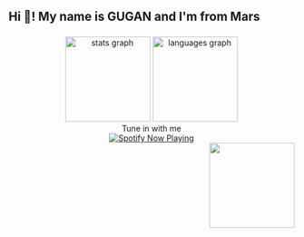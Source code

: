 <h2 align="left">Hi 👋! My name is GUGAN and I'm  from Mars</h2>

###

<div align="center">
  <img src="https://github-readme-stats.vercel.app/api?username=kokkigugan&hide_title=false&hide_rank=false&show_icons=true&include_all_commits=true&count_private=true&disable_animations=false&theme=dracula&locale=en&hide_border=false" height="150" alt="stats graph"  />
  <img src="https://github-readme-stats.vercel.app/api/top-langs?username=kokkigugan&locale=en&hide_title=false&layout=compact&card_width=320&langs_count=5&theme=dracula&hide_border=false" height="150" alt="languages graph"  />
</div>
<div align="center">Tune in with me</div>
  
<div align="center">
  <a href="https://open.spotify.com/user/31wxh27bvhffrjsv53n4j6rgiaeq?si=6e89f040441c47c3">
    <img
      src="https://spotify-github-profile.kittinanx.com/api/view.svg?uid=31tb2rg3vnytlj3g4rujpcldwrry&cover_image=true&theme=novatorem&show_offline=false&background_color=ff0000&interchange=true&bar_color=29bc24&bar_color_cover=false"
      alt="Spotify Now Playing"
    />
  </a>
</div>
<img align="right" height="150" src="https://i.imgflip.com/65efzo.gif"  />



